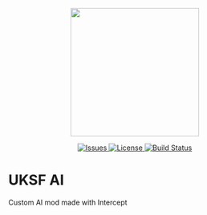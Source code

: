 <p align="center">
    <img src="https://github.com/uksf/modpack/blob/master/assets/logos/uksfSource.png" width="256">
</p>
<p align="center">
    <a href="https://github.com/uksf/ai/issues">
        <img src="https://img.shields.io/github/issues/uksf/ai.svg?style=flat-square&label=Issues" alt="Issues">
    </a>
    <a href="https://github.com/uksf/ai/blob/master/LICENSE">
        <img src="https://img.shields.io/badge/license-GPLv3-blue.svg?style=flat-square" alt="License">
    </a>
    <a href="https://travis-ci.org/uksf/ai">
        <img src="https://img.shields.io/travis/uksf/ai.svg?style=flat-square&label=Build" alt="Build Status">
    </a>
</p>

# UKSF AI
Custom AI mod made with Intercept
